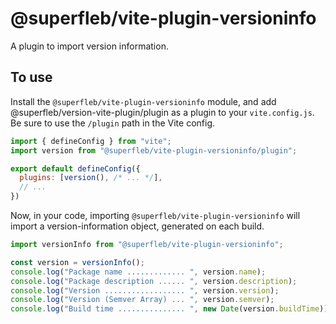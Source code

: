 # @superfleb/vite-plugin-versioninfo

A plugin to import version information.

## To use

Install the `@superfleb/vite-plugin-versioninfo` module, and add @superfleb/version-vite-plugin/plugin as a plugin to your
`vite.config.js`. Be sure to use the `/plugin` path in the Vite config.

```javascript
import { defineConfig } from "vite";
import version from "@superfleb/vite-plugin-versioninfo/plugin";

export default defineConfig({
  plugins: [version(), /* ... */],
  // ...
})
```

Now, in your code, importing `@superfleb/vite-plugin-versioninfo` will import a version-information object, generated on
each build.

```javascript
import versionInfo from "@superfleb/vite-plugin-versioninfo";

const version = versionInfo();
console.log("Package name ............. ", version.name);
console.log("Package description ...... ", version.description);
console.log("Version .................. ", version.version);
console.log("Version (Semver Array) ... ", version.semver);
console.log("Build time ............... ", new Date(version.buildTime));
```
